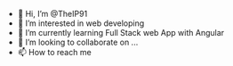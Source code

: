- 👋 Hi, I’m @TheIP91
- 👀 I’m interested in web developing
- 🌱 I’m currently learning Full Stack web App with Angular
- 💞️ I’m looking to collaborate on ...
- 📫 How to reach me 

<!---
TheIP91/TheIP91 is a ✨ special ✨ repository because its `README.md` (this file) appears on your GitHub profile.
You can click the Preview link to take a look at your changes.
--->
